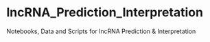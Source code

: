 # lncRNA_Prediction_Interpretation
Notebooks, Data and Scripts for lncRNA Prediction &amp; Interpretation
